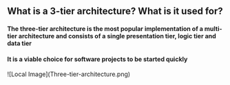 <h2>What is a 3-tier architecture? What is it used for?</h2>
<p></p>
<h4>The three-tier architecture is the most popular implementation of a multi-tier architecture and consists of a single presentation tier, logic tier and data tier</h4>
<h4>It is a viable choice for software projects to be started quickly</h4>
<p></p>
![Local Image](Three-tier-architecture.png)
